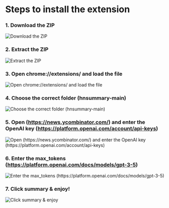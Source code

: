 # Steps to install the extension

### 1. Download the ZIP

![Download the ZIP](<https://raw.githubusercontent.com/MeowthyVoyager/HNsummary/main/demo/steps/step%20(1).PNG>)

### 2. Extract the ZIP

![Extract the ZIP](<https://raw.githubusercontent.com/MeowthyVoyager/HNsummary/main/demo/steps/step%20(2).PNG>)

### 3. Open chrome://extensions/ and load the file

![Open chrome://extensions/ and load the file](<https://raw.githubusercontent.com/MeowthyVoyager/HNsummary/main/demo/steps/step%20(3).PNG>)

### 4. Choose the correct folder (hnsummary-main)

![Choose the correct folder (hnsummary-main)](<https://raw.githubusercontent.com/MeowthyVoyager/HNsummary/main/demo/steps/step%20(4).PNG>)

### 5. Open (https://news.ycombinator.com/) and enter the OpenAI key (https://platform.openai.com/account/api-keys)

![Open (https://news.ycombinator.com/) and enter the OpenAI key (https://platform.openai.com/account/api-keys)](<https://raw.githubusercontent.com/MeowthyVoyager/HNsummary/main/demo/steps/step%20(5).PNG>)

### 6. Enter the max_tokens (https://platform.openai.com/docs/models/gpt-3-5)

![Enter the max_tokens (https://platform.openai.com/docs/models/gpt-3-5)](<https://raw.githubusercontent.com/MeowthyVoyager/HNsummary/main/demo/steps/step%20(6).PNG>)

### 7. Click summary & enjoy!

![Click summary & enjoy](<https://raw.githubusercontent.com/MeowthyVoyager/HNsummary/main/demo/steps/step%20(7).PNG>)
